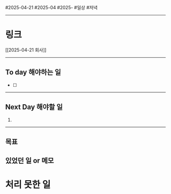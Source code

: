 #2025-04-21 #2025-04 #2025-
#일상 #저녁 

-------
# 링크
[[2025-04-21 회사]]

---
## To day 해야하는 일
- [ ] 

---
## Next Day 해야할 일
1. 

---

## 목표


## 있었던 일  or 메모


# 처리 못한 일